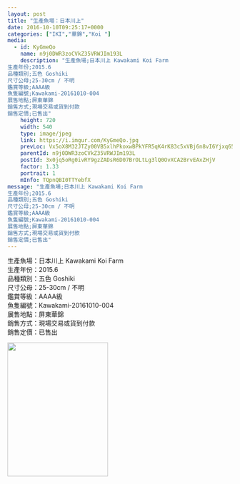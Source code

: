 ```yaml
---
layout: post
title: "生產魚場：日本川上" 
date: 2016-10-10T09:25:17+0000 
categories: ["IKI","華錦","Koi "] 
media:
  - id: KyGmeQo
    name: n9j0DWR3zoCVkZ35VRWJIm193L
    description: "生產魚場;日本川上 Kawakami Koi Farm
生產年份;2015.6
品種類別;五色 Goshiki
尺寸公母;25-30cm / 不明
鑑賞等級;AAAA級 
魚隻編號;Kawakami-20161010-004
展售地點;屏東華錦
銷售方式;現場交易或貨到付款
銷售定價;已售出"   
    height: 720
    width: 540
    type: image/jpeg
    link: https://i.imgur.com/KyGmeQo.jpg
    prevLoc: Vx5oX8M32JTZy00VB5xlhPkoxwBPkYFR5qK4rK83c5xVBj6n8vI6Yjxq656Du2nXZNjB4WTy3RLnGEXmtWXDA7jX9pIGOAV77k5zHroPo9RQGwCXZXNyZGqLuAZgzxkxBLuv8ylXnKq7hBnB6qDK7GT1zw1YQz7oc0Vj4w33mqCvJGKr977RFEVAxkE3QGCw75ExB0XyUByvwlvY6YsYPKoWr6lpSXoVypGNzGuZ7N4oZjv1Ur1XNV4XRKIKOzNZZK9p
    parentId: n9j0DWR3zoCVkZ35VRWJIm193L
    postId: 3x0jq5oRg0ivRY9gzZADsR6D07BrOLtLg3lQ0OvXCA2BrvEAxZHjV
    factor: 1.33
    portrait: 1
    mInfo: TQpnQBI0TTYebfX
message: "生產魚場;日本川上 Kawakami Koi Farm  
生產年份;2015.6  
品種類別;五色 Goshiki  
尺寸公母;25-30cm / 不明  
鑑賞等級;AAAA級   
魚隻編號;Kawakami-20161010-004  
展售地點;屏東華錦  
銷售方式;現場交易或貨到付款  
銷售定價;已售出"
---
```


生產魚場：日本川上 Kawakami Koi Farm  
生產年份：2015.6  
品種類別：五色 Goshiki  
尺寸公母：25-30cm / 不明  
鑑賞等級：AAAA級   
魚隻編號：Kawakami-20161010-004  
展售地點：屏東華錦  
銷售方式：現場交易或貨到付款  
銷售定價：已售出


[//]: #media:  
<a href="https://i.imgur.com/KyGmeQo.jpg"><img src="https://i.imgur.com/KyGmeQo.jpg" height="300" width="225" /></a> 
 
